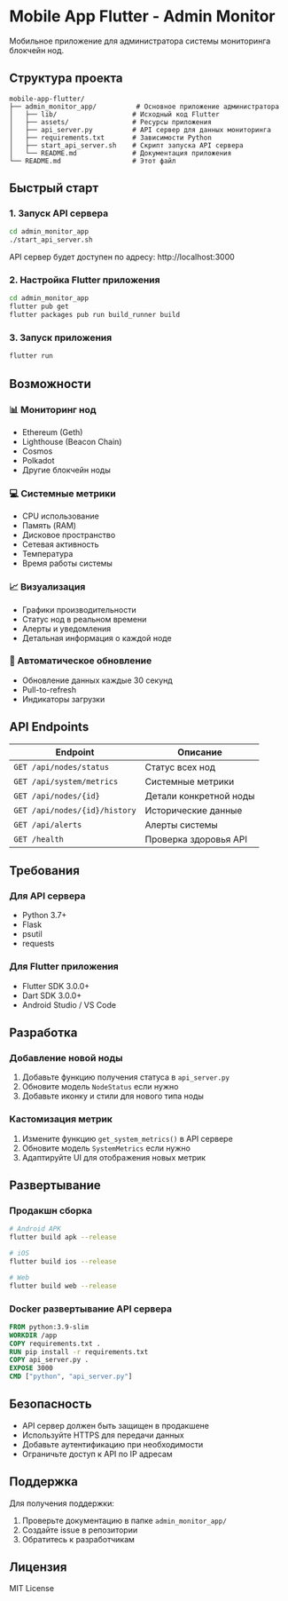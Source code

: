# Mobile App Flutter - Admin Monitor

Мобильное приложение для администратора системы мониторинга блокчейн нод.

## Структура проекта

```
mobile-app-flutter/
├── admin_monitor_app/          # Основное приложение администратора
│   ├── lib/                   # Исходный код Flutter
│   ├── assets/                # Ресурсы приложения
│   ├── api_server.py          # API сервер для данных мониторинга
│   ├── requirements.txt       # Зависимости Python
│   ├── start_api_server.sh    # Скрипт запуска API сервера
│   └── README.md              # Документация приложения
└── README.md                  # Этот файл
```

## Быстрый старт

### 1. Запуск API сервера

```bash
cd admin_monitor_app
./start_api_server.sh
```

API сервер будет доступен по адресу: http://localhost:3000

### 2. Настройка Flutter приложения

```bash
cd admin_monitor_app
flutter pub get
flutter packages pub run build_runner build
```

### 3. Запуск приложения

```bash
flutter run
```

## Возможности

### 📊 Мониторинг нод
- Ethereum (Geth)
- Lighthouse (Beacon Chain)
- Cosmos
- Polkadot
- Другие блокчейн ноды

### 💻 Системные метрики
- CPU использование
- Память (RAM)
- Дисковое пространство
- Сетевая активность
- Температура
- Время работы системы

### 📈 Визуализация
- Графики производительности
- Статус нод в реальном времени
- Алерты и уведомления
- Детальная информация о каждой ноде

### 🔄 Автоматическое обновление
- Обновление данных каждые 30 секунд
- Pull-to-refresh
- Индикаторы загрузки

## API Endpoints

| Endpoint | Описание |
|----------|----------|
| `GET /api/nodes/status` | Статус всех нод |
| `GET /api/system/metrics` | Системные метрики |
| `GET /api/nodes/{id}` | Детали конкретной ноды |
| `GET /api/nodes/{id}/history` | Исторические данные |
| `GET /api/alerts` | Алерты системы |
| `GET /health` | Проверка здоровья API |

## Требования

### Для API сервера
- Python 3.7+
- Flask
- psutil
- requests

### Для Flutter приложения
- Flutter SDK 3.0.0+
- Dart SDK 3.0.0+
- Android Studio / VS Code

## Разработка

### Добавление новой ноды

1. Добавьте функцию получения статуса в `api_server.py`
2. Обновите модель `NodeStatus` если нужно
3. Добавьте иконку и стили для нового типа ноды

### Кастомизация метрик

1. Измените функцию `get_system_metrics()` в API сервере
2. Обновите модель `SystemMetrics` если нужно
3. Адаптируйте UI для отображения новых метрик

## Развертывание

### Продакшн сборка

```bash
# Android APK
flutter build apk --release

# iOS
flutter build ios --release

# Web
flutter build web --release
```

### Docker развертывание API сервера

```dockerfile
FROM python:3.9-slim
WORKDIR /app
COPY requirements.txt .
RUN pip install -r requirements.txt
COPY api_server.py .
EXPOSE 3000
CMD ["python", "api_server.py"]
```

## Безопасность

- API сервер должен быть защищен в продакшене
- Используйте HTTPS для передачи данных
- Добавьте аутентификацию при необходимости
- Ограничьте доступ к API по IP адресам

## Поддержка

Для получения поддержки:
1. Проверьте документацию в папке `admin_monitor_app/`
2. Создайте issue в репозитории
3. Обратитесь к разработчикам

## Лицензия

MIT License

